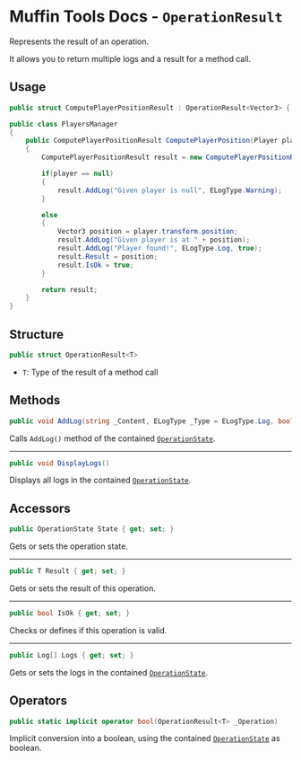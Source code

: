 # Muffin Tools Docs - `OperationResult`

Represents the result of an operation.

It allows you to return multiple logs and a result for a method call.

## Usage

```cs
public struct ComputePlayerPositionResult : OperationResult<Vector3> { }

public class PlayersManager
{
    public ComputePlayerPositionResult ComputePlayerPosition(Player player)
    {
        ComputePlayerPositionResult result = new ComputePlayerPositionResult();

        if(player == null)
        {
            result.AddLog("Given player is null", ELogType.Warning);
        }

        else
        {
            Vector3 position = player.transform.position;
            result.AddLog("Given player is at " + position);
            result.AddLog("Player found!", ELogType.Log, true);
            result.Result = position;
            result.IsOk = true;
        }

        return result;
    }
}
```

## Structure

```cs
public struct OperationResult<T>
```

* `T`: Type of the result of a method call

## Methods

```cs
public void AddLog(string _Content, ELogType _Type = ELogType.Log, bool _AvailableForUser = false)
```

Calls `AddLog()` method of the contained [`OperationState`](../Others/operation-state.md).

---

```cs
public void DisplayLogs()
```

Displays all logs in the contained [`OperationState`](../Others/operation-state.md).

## Accessors

```cs
public OperationState State { get; set; }
```

Gets or sets the operation state.

---

```cs
public T Result { get; set; }
```

Gets or sets the result of this operation.

---

```cs
public bool IsOk { get; set; }
```

Checks or defines if this operation is valid.

---

```cs
public Log[] Logs { get; set; }
```

Gets or sets the logs in the contained [`OperationState`](../Others/operation-state.md).

## Operators

```cs
public static implicit operator bool(OperationResult<T> _Operation)
```

Implicit conversion into a boolean, using the contained [`OperationState`](../Others/operation-state.md) as boolean.